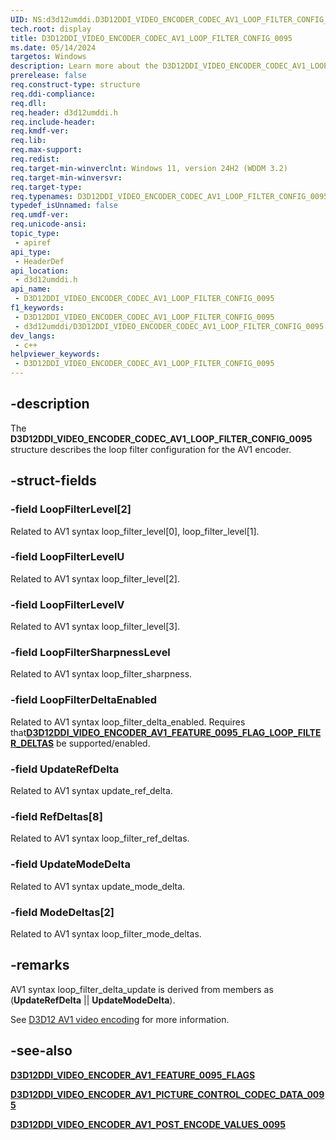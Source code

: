 ```yaml
---
UID: NS:d3d12umddi.D3D12DDI_VIDEO_ENCODER_CODEC_AV1_LOOP_FILTER_CONFIG_0095
tech.root: display
title: D3D12DDI_VIDEO_ENCODER_CODEC_AV1_LOOP_FILTER_CONFIG_0095
ms.date: 05/14/2024
targetos: Windows
description: Learn more about the D3D12DDI_VIDEO_ENCODER_CODEC_AV1_LOOP_FILTER_CONFIG_0095 structure.
prerelease: false
req.construct-type: structure
req.ddi-compliance: 
req.dll: 
req.header: d3d12umddi.h
req.include-header: 
req.kmdf-ver: 
req.lib: 
req.max-support: 
req.redist: 
req.target-min-winverclnt: Windows 11, version 24H2 (WDDM 3.2)
req.target-min-winversvr: 
req.target-type: 
req.typenames: D3D12DDI_VIDEO_ENCODER_CODEC_AV1_LOOP_FILTER_CONFIG_0095
typedef_isUnnamed: false
req.umdf-ver: 
req.unicode-ansi: 
topic_type:
 - apiref
api_type:
 - HeaderDef
api_location:
 - d3d12umddi.h
api_name:
 - D3D12DDI_VIDEO_ENCODER_CODEC_AV1_LOOP_FILTER_CONFIG_0095
f1_keywords:
 - D3D12DDI_VIDEO_ENCODER_CODEC_AV1_LOOP_FILTER_CONFIG_0095
 - d3d12umddi/D3D12DDI_VIDEO_ENCODER_CODEC_AV1_LOOP_FILTER_CONFIG_0095
dev_langs:
 - c++
helpviewer_keywords:
 - D3D12DDI_VIDEO_ENCODER_CODEC_AV1_LOOP_FILTER_CONFIG_0095
---
```


## -description

The **D3D12DDI_VIDEO_ENCODER_CODEC_AV1_LOOP_FILTER_CONFIG_0095** structure describes the loop filter configuration for the AV1 encoder.

## -struct-fields

### -field LoopFilterLevel[2]

Related to AV1 syntax loop_filter_level[0], loop_filter_level[1].

### -field LoopFilterLevelU

Related to AV1 syntax loop_filter_level[2].

### -field LoopFilterLevelV

Related to AV1 syntax loop_filter_level[3].

### -field LoopFilterSharpnessLevel

Related to AV1 syntax loop_filter_sharpness.

### -field LoopFilterDeltaEnabled

Related to AV1 syntax loop_filter_delta_enabled. Requires that[**D3D12DDI_VIDEO_ENCODER_AV1_FEATURE_0095_FLAG_LOOP_FILTER_DELTAS**](ne-d3d12umddi-d3d12ddi_video_encoder_av1_feature_0095_flags.md) be supported/enabled.

### -field UpdateRefDelta

Related to AV1 syntax update_ref_delta.

### -field RefDeltas[8]

Related to AV1 syntax loop_filter_ref_deltas.

### -field UpdateModeDelta

Related to AV1 syntax update_mode_delta.

### -field ModeDeltas[2]

Related to AV1 syntax loop_filter_mode_deltas.

## -remarks

AV1 syntax loop_filter_delta_update is derived from members as (**UpdateRefDelta** || **UpdateModeDelta**).

See [D3D12 AV1 video encoding]((/windows-hardware/drivers/display/video-encoding-d3d12-av1)) for more information.

## -see-also

[**D3D12DDI_VIDEO_ENCODER_AV1_FEATURE_0095_FLAGS**](ne-d3d12umddi-d3d12ddi_video_encoder_av1_feature_0095_flags.md)

[**D3D12DDI_VIDEO_ENCODER_AV1_PICTURE_CONTROL_CODEC_DATA_0095**](ns-d3d12umddi-d3d12ddi_video_encoder_av1_picture_control_codec_data_0095.md)

[**D3D12DDI_VIDEO_ENCODER_AV1_POST_ENCODE_VALUES_0095**](ns-d3d12umddi-d3d12ddi_video_encoder_av1_post_encode_values_0095.md)
